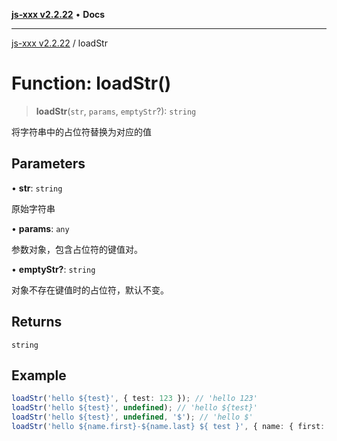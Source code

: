 [**js-xxx v2.2.22**](../README.md) • **Docs**

***

[js-xxx v2.2.22](../README.md) / loadStr

# Function: loadStr()

> **loadStr**(`str`, `params`, `emptyStr`?): `string`

将字符串中的占位符替换为对应的值

## Parameters

• **str**: `string`

原始字符串

• **params**: `any`

参数对象，包含占位符的键值对。

• **emptyStr?**: `string`

对象不存在键值时的占位符，默认不变。

## Returns

`string`

## Example

```ts
loadStr('hello ${test}', { test: 123 }); // 'hello 123'
loadStr('hello ${test}', undefined); // 'hello ${test}'
loadStr('hello ${test}', undefined, '$'); // 'hello $'
loadStr('hello ${name.first}-${name.last} ${ test }', { name: { first: 'A', last: 'B' }, test: '!' }); // 'hello A-B !'
```
